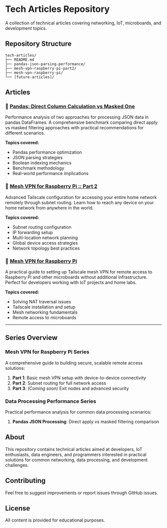 # Tech Articles Repository

A collection of technical articles covering networking, IoT, microboards, and development topics.

## Repository Structure

```
tech-articles/
├── README.md
├── pandas-json-parsing-performance/
├── mesh-vpn-raspberry-pi-part2/
├── mesh-vpn-raspberry-pi/
└── [future-articles]/
```

## Articles

### 🔗 [Pandas: Direct Column Calculation vs Masked One](./pandas-json-parsing-performance/README.md)
Performance analysis of two approaches for processing JSON data in pandas DataFrames. A comprehensive benchmark comparing direct apply vs masked filtering approaches with practical recommendations for different scenarios.

**Topics covered:**
- Pandas performance optimization
- JSON parsing strategies
- Boolean indexing mechanics
- Benchmark methodology
- Real-world performance implications

### 🔗 [Mesh VPN for Raspberry Pi :: Part 2](./mesh-vpn-raspberry-pi-part2/README.md)
Advanced Tailscale configuration for accessing your entire home network remotely through subnet routing. Learn how to reach any device on your home network from anywhere in the world.

**Topics covered:**
- Subnet routing configuration
- IP forwarding setup
- Multi-location network planning
- Global device access strategies
- Network topology best practices

### 🔗 [Mesh VPN for Raspberry Pi](./mesh-vpn-raspberry-pi/README.md)
A practical guide to setting up Tailscale mesh VPN for remote access to Raspberry Pi and other microboards without additional infrastructure. Perfect for developers working with IoT projects and home labs.

**Topics covered:**
- Solving NAT traversal issues
- Tailscale installation and setup
- Mesh networking fundamentals
- Remote access to microboards

---

## Series Overview

### **Mesh VPN for Raspberry Pi Series**
A comprehensive guide to building secure, scalable remote access solutions:

1. **Part 1**: Basic mesh VPN setup with device-to-device connectivity
2. **Part 2**: Subnet routing for full network access
3. **Part 3**: *(Coming soon)* Exit nodes and advanced security

### **Data Processing Performance Series**
Practical performance analysis for common data processing scenarios:

1. **Pandas JSON Processing**: Direct apply vs masked filtering comparison

## About

This repository contains technical articles aimed at developers, IoT enthusiasts, data engineers, and programmers interested in practical solutions for common networking, data processing, and development challenges.

## Contributing

Feel free to suggest improvements or report issues through GitHub issues.

## License

All content is provided for educational purposes.